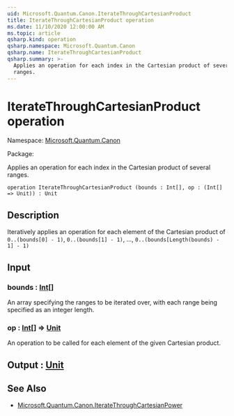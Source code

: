 ```yaml
---
uid: Microsoft.Quantum.Canon.IterateThroughCartesianProduct
title: IterateThroughCartesianProduct operation
ms.date: 11/10/2020 12:00:00 AM
ms.topic: article
qsharp.kind: operation
qsharp.namespace: Microsoft.Quantum.Canon
qsharp.name: IterateThroughCartesianProduct
qsharp.summary: >-
  Applies an operation for each index in the Cartesian product of several
  ranges.
---
```


# IterateThroughCartesianProduct operation

Namespace: [Microsoft.Quantum.Canon](xref:Microsoft.Quantum.Canon)

Package: [](https://nuget.org/packages/)


Applies an operation for each index in the Cartesian product of severalranges.

```qsharp
operation IterateThroughCartesianProduct (bounds : Int[], op : (Int[] => Unit)) : Unit
```


## Description

Iteratively applies an operation for each element of the Cartesian productof `0..(bounds[0] - 1)`, `0..(bounds[1] - 1)`, ..., `0..(bounds[Length(bounds) - 1] - 1)`

## Input

### bounds : [Int](xref:microsoft.quantum.lang-ref.int)[]

An array specifying the ranges to be iterated over, with each rangebeing specified as an integer length.


### op : [Int](xref:microsoft.quantum.lang-ref.int)[] => [Unit](xref:microsoft.quantum.lang-ref.unit) 

An operation to be called for each element of the given Cartesian product.



## Output : [Unit](xref:microsoft.quantum.lang-ref.unit)



## See Also

- [Microsoft.Quantum.Canon.IterateThroughCartesianPower](xref:Microsoft.Quantum.Canon.IterateThroughCartesianPower)